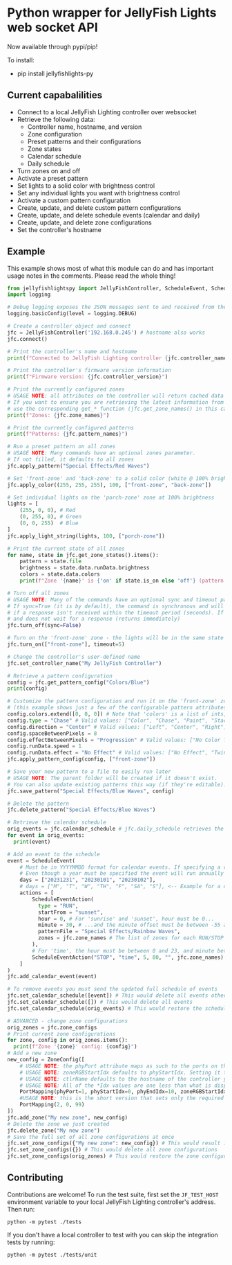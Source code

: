 # Python wrapper for JellyFish Lights web socket API

Now available through pypi/pip!

To install:

- pip install jellyfishlights-py

## Current capabalilities

- Connect to a local JellyFish Lighting controller over websocket
- Retrieve the following data:
  - Controller name, hostname, and version
  - Zone configuration
  - Preset patterns and their configurations
  - Zone states
  - Calendar schedule
  - Daily schedule
- Turn zones on and off
- Activate a preset pattern
- Set lights to a solid color with brightness control
- Set any individual lights you want with brightness control
- Activate a custom pattern configuration
- Create, update, and delete custom pattern configurations
- Create, update, and delete schedule events (calendar and daily)
- Create, update, and delete zone configurations
- Set the controller's hostname

## Example

This example shows most of what this module can do and has important usage notes in the comments. Please read the whole thing!

```python
from jellyfishlightspy import JellyFishController, ScheduleEvent, ScheduleEventAction, ZoneConfig, PortMapping
import logging

# Debug logging exposes the JSON messages sent to and received from the controller
logging.basicConfig(level = logging.DEBUG)

# Create a controller object and connect
jfc = JellyFishController('192.168.0.245') # hostname also works
jfc.connect()

# Print the controller's name and hostname
print(f"Connected to JellyFish Lighting controller {jfc.controller_name} ({jfc.controller_hostname})")

# Print the controller's firmware version information
print(f"Firmware version: {jfc.controller_version}")

# Print the currently configured zones
# USAGE NOTE: all attributes on the controller will return cached data when available.
# If you want to ensure you are retrieving the latest information from the controller,
# use the corresponding get_* function (jfc.get_zone_names() in this case)
print(f"Zones: {jfc.zone_names}")

# Print the currently configured patterns
print(f"Patterns: {jfc.pattern_names}")

# Run a preset pattern on all zones
# USAGE NOTE: Many commands have an optional zones parameter.
# If not filled, it defaults to all zones
jfc.apply_pattern("Special Effects/Red Waves")

# Set 'front-zone' and 'back-zone' to a solid color (white @ 100% brightness in this case)
jfc.apply_color((255, 255, 255), 100, ["front-zone", "back-zone"])

# Set individual lights on the 'porch-zone' zone at 100% brightness
lights = [
    (255, 0, 0), # Red
    (0, 255, 0), # Green
    (0, 0, 255)  # Blue
]
jfc.apply_light_string(lights, 100, ["porch-zone"])

# Print the current state of all zones
for name, state in jfc.get_zone_states().items():
    pattern = state.file
    brightness = state.data.runData.brightness
    colors = state.data.colors
    print(f"Zone '{name}' is {'on' if state.is_on else 'off'} (pattern: '{pattern}', colors: {colors}, brightness: {brightness})")

# Turn off all zones
# USAGE NOTE: Many of the commands have an optional sync and timeout parameter.
# If sync=True (it is by default), the command is synchronous and will raise a JellyFishException
# if a response isn't received within the timeout period (seconds). If sync=False it sends the command
# and does not wait for a response (returns immediately)
jfc.turn_off(sync=False)

# Turn on the 'front-zone' zone - the lights will be in the same state as when they were last on
jfc.turn_on(["front-zone"], timeout=5)

# Change the controller's user-defined name
jfc.set_controller_name("My JellyFish Controller")

# Retrieve a pattern configuration
config = jfc.get_pattern_config("Colors/Blue")
print(config)

# Customize the pattern configuration and run it on the 'front-zone' zone
# (this example shows just a few of the configurable pattern attributes)
config.colors.extend([0, 0, 0]) # Note that 'colors' is a list of ints, not a list of tuples! Be sure the list is divisible by 3
config.type = "Chase" # Valid values: ["Color", "Chase", "Paint", "Stacker", "Sequence", "Multi-Paint", "Soffit"]
config.direction = "Center" # Valid values: ["Left", "Center", "Right"]
config.spaceBetweenPixels = 8
config.effectBetweenPixels = "Progression" # Valid values: ["No Color Transform", "Repeat", "Progression", "Fade", "Fill with Black"]
config.runData.speed = 1
config.runData.effect = "No Effect" # Valid values: ["No Effect", "Twinkle", "Lightning"]
jfc.apply_pattern_config(config, ["front-zone"])

# Save your new pattern to a file to easily run later
# USAGE NOTE: The parent folder will be created if it doesn't exist.
# You can also update existing patterns this way (if they're editable).
jfc.save_pattern("Special Effects/Blue Waves", config)

# Delete the pattern
jfc.delete_pattern("Special Effects/Blue Waves")

# Retrieve the calendar schedule
orig_events = jfc.calendar_schedule # jfc.daily_schedule retrieves the daily schedule
for event in orig_events:
  print(event)

# Add an event to the schedule
event = ScheduleEvent(
    # Must be in YYYYMMDD format for calendar events. If specifying a range, include each individual day
    # Even though a year must be specified the event will run annually
    days = ["20231231", "20230101", "20230102"],
    # days = ["M", "T", "W", "TH", "F", "SA", "S"], <-- Example for a daily schedule event
    actions = [
        ScheduleEventAction(
          type = "RUN",
          startFrom = "sunset",
          hour = 0, # For 'sunrise' and 'sunset', hour must be 0...
          minute = 30, # ...and the minute offset must be between -55 and 55 and divisible by 5
          patternFile = "Special Effects/Rainbow Waves",
          zones = jfc.zone_names # The list of zones for each RUN/STOP action must match!
        ),
        # For 'time', the hour must be between 0 and 23, and minute between 0 and 59
        ScheduleEventAction("STOP", "time", 5, 00, "", jfc.zone_names)
    ]
)
jfc.add_calendar_event(event)

# To remove events you must send the updated full schedule of events
jfc.set_calendar_schedule([event]) # This would delete all events other than what we just created
jfc.set_calendar_schedule([]) # This would delete all events
jfc.set_calendar_schedule(orig_events) # This would restore the schedule to what we retrieved above (before we modified it)

# ADVANCED - change zone configurations
orig_zones = jfc.zone_configs
# Print current zone configurations
for zone, config in orig_zones.items():
  print(f"Zone '{zone}' config: {config}")
# Add a new zone
new_config = ZoneConfig([
    # USAGE NOTE: the phyPort attribute maps as such to the ports on the controller (controller port->phyPort): 1->1, 2->2, 3->4, 4->8
    # USAGE NOTE: zoneRGBStartIdx defaults to phyStartIdx. Setting it to the phyEndIdx value will reverse the direction
    # USAGE NOTE: ctlrName defaults to the hostname of the controller you are currently connected to (jfc.controller_hostname)
    # USAGE NOTE: All of the *Idx values are one less than what is displayed in the app! (e.g. a "1" value in the app is a "0" value here)
    PortMapping(phyPort=1, phyStartIdx=0, phyEndIdx=10, zoneRGBStartIdx=10, ctlrName="my-controller-hostname"),
    #USAGE NOTE: this is the short version that sets only the required fields: phyPort, phyStartIdx, and phyEndIdx
    PortMapping(2, 0, 99)
])
jfc.add_zone("My new zone", new_config)
# Delete the zone we just created
jfc.delete_zone("My new zone")
# Save the full set of all zone configurations at once
jfc.set_zone_configs({"My new zone": new_config}) # This would result in a single zone (any other zones would be deleted)
jfc.set_zone_configs({}) # This would delete all zone configurations
jfc.set_zone_configs(orig_zones) # This would restore the zone configurations to what we retrieved above (before we modified them)
```

## Contributing

Contributions are welcome! To run the test suite, first set the `JF_TEST_HOST` environment variable to your local JellyFish Lighting controller's address. Then run:

```
python -m pytest ./tests
```

If you don't have a local controller to test with you can skip the integration tests by running:

```
python -m pytest ./tests/unit
```
